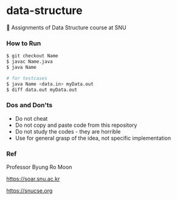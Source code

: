 # data-structure
📖 Assignments of Data Structure course at SNU



### How to Run

```bash
$ git checkout Name
$ javac Name.java
$ java Name

# for testcases
$ java Name <data.in> myData.out
$ diff data.out myData.out
```



### Dos and Don'ts

- Do not cheat
- Do not copy and paste code from this repository
- Do not study the codes - they are horrible
- Use for general grasp of the idea, not specific implementation



### Ref

Professor Byung Ro Moon

https://soar.snu.ac.kr

https://snucse.org